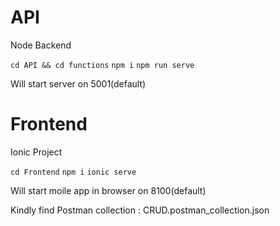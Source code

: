 # API
Node Backend 

`cd API && cd functions`
`npm i`
`npm run serve`

Will start server on 5001(default)

# Frontend
Ionic Project 

`cd Frontend`
`npm i`
`ionic serve`

Will start moile app in browser on 8100(default)

Kindly find Postman collection : CRUD.postman_collection.json
